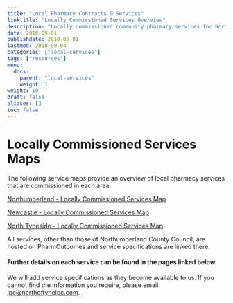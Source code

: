 ```yaml
---
title: "Local Pharmacy Contracts & Services"
linktitle: "Locally Commissioned Services Overview"
description: "Locally commissioned community pharmacy services for Northumberland, Newcastle and North Tyneside"
date: 2018-09-01
publishdate: 2018-09-01
lastmod: 2018-09-04
categories: ["local-services"]
tags: ["resources"]
menu:
  docs:
    parent: "local-services"
    weight: 1
weight: 10
draft: false
aliases: []
toc: false
---
```


# Locally Commissioned Services Maps

The following service maps provide an overview of local pharmacy services that are commissioned in each area:

[Northumberland - Locally Commissioned Services Map](/local-services/service-maps/northumberland-services.md)

[Newcastle - Locally Commissioned Services Map](/local-services/service-maps/newcastle-services.md)

[North Tyneside - Locally Commissioned Services Map](/local-services/service-maps/north-tyneside-services.md)

All services, other than those of Northumberland County Council, are hosted on PharmOutcomes and service specifications are linked there.  

#### Further details on each service can be found in the pages linked below.

We will add service specifications as they become available to us.  If you cannot find the information you require, please email 
[lpc@northoftynelpc.com](mailto:lpc@northoftynelpc.com).  
